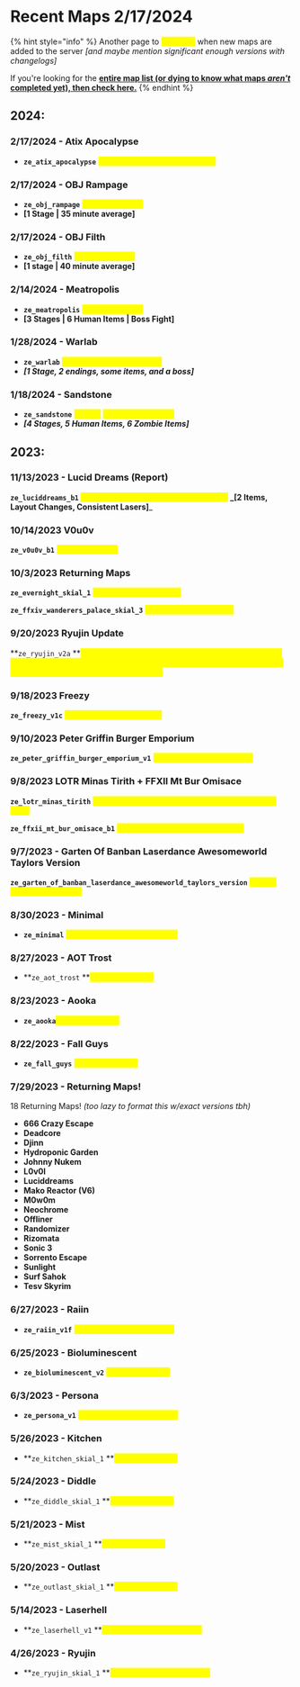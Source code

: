 # Recent Maps 2/17/2024

{% hint style="info" %}
Another page to <mark style="color:yellow;">**highlight**</mark> when new maps are added to the server _\[and maybe mention significant enough versions with changelogs]_

If you're looking for the [**entire map list (or dying to know what maps **_**aren't**_** completed yet), then check here.**](./)
{% endhint %}

## 2024:

### 2/17/2024 - Atix Apocalypse

* **`ze_atix_apocalypse`** <mark style="color:yellow;">**(returned to map list) (CS Port)**</mark>

### 2/17/2024 - OBJ Rampage

* **`ze_obj_rampage`** <mark style="color:yellow;">**added (CS Port)**</mark>
* **\[1 Stage | 35 minute average]**

### 2/17/2024 - OBJ Filth

* **`ze_obj_filth`** <mark style="color:yellow;">**added (CS Port)**</mark>
* **\[1 stage | 40 minute average]**

### 2/14/2024 - Meatropolis

* **`ze_meatropolis`** <mark style="color:yellow;">**added (CS Port)**</mark>
* **\[3 Stages | 6 Human Items | Boss Fight]**

### **1/28/2024 - Warlab**

* **`ze_warlab`** <mark style="color:yellow;">**added! (TF2 Original Map)**</mark>&#x20;
* _**\[1 Stage, 2 endings, some items, and a boss]**_

### 1/18/2024 - Sandstone

* **`ze_sandstone`** <mark style="color:yellow;">**added!**</mark> <mark style="color:yellow;">**(TF2 Original Map)**</mark>&#x20;
* _**\[4 Stages, 5 Human Items, 6 Zombie Items]**_

## 2023:

### 11/13/2023 - Lucid Dreams (Report)

**`ze_luciddreams_b1` **<mark style="color:yellow;">**added (CS Port, newer version of map)**</mark> _**\[2 Items, Layout Changes, Consistent Lasers]**_

### 10/14/2023 V0u0v

**`ze_v0u0v_b1`** <mark style="color:yellow;">**added (CS Port)**</mark>

### 10/3/2023 Returning Maps

**`ze_evernight_skial_1`** <mark style="color:yellow;">**has returned! (CS Port)**</mark>

**`ze_ffxiv_wanderers_palace_skial_3`** <mark style="color:yellow;">**has returned! (CS Port)**</mark>

### 9/20/2023 Ryujin Update

**`ze_ryujin_v2a` **<mark style="color:yellow;">**has been updated! (Checkpoints have been added to the map for \[3] areas of the map (temple completions) & items spawn at the tree on checkpoint load, boss nerfs.**</mark>

### 9/18/2023 Freezy

**`ze_freezy_v1c`** <mark style="color:yellow;">**added (TF2 Original Map)**</mark>

### 9/10/2023 Peter Griffin Burger Emporium

**`ze_peter_griffin_burger_emporium_v1`** <mark style="color:yellow;">**added (TF2 Original map.)**</mark>

### 9/8/2023 LOTR Minas Tirith + FFXII Mt Bur Omisace

**`ze_lotr_minas_tirith`** <mark style="color:yellow;">**has been re-ported (ver skial 12); should be less jank!**</mark>

**`ze_ffxii_mt_bur_omisace_b1`** <mark style="color:yellow;">**has returned to map list (CS Port)**</mark>

### 9/7/2023 - Garten Of Banban Laserdance Awesomeworld Taylors Version

**`ze_garten_of_banban_laserdance_awesomeworld_taylors_version`** <mark style="color:yellow;">**added! (TF2 Original Map)**</mark>

### 8/30/2023 - Minimal

* **`ze_minimal`** <mark style="color:yellow;">**returned to map list (CS Port)**</mark>

### 8/27/2023 - AOT Trost

* **`ze_aot_trost` **<mark style="color:yellow;">**added! (CS Port)**</mark>

### 8/23/2023 - Aooka

* **`ze_aooka`**<mark style="color:yellow;">**added! (CS Port)**</mark>

### 8/22/2023 - Fall Guys

* **`ze_fall_guys`** <mark style="color:yellow;">**added! (CS Port)**</mark>

### 7/29/2023 - Returning Maps!

18 Returning Maps! _(too lazy to format this w/exact versions tbh)_

* **666 Crazy Escape**
* **Deadcore**
* **Djinn**
* **Hydroponic Garden**
* **Johnny Nukem**
* **L0v0l**
* **Luciddreams**
* **Mako Reactor (V6)**
* **M0w0m**
* **Neochrome**
* **Offliner**
* **Randomizer**
* **Rizomata**
* **Sonic 3**
* **Sorrento Escape**
* **Sunlight**
* **Surf Sahok**
* **Tesv Skyrim**

### 6/27/2023 - Raiin

* **`ze_raiin_v1f`** <mark style="color:yellow;">**added! (TF2 Original Map)**</mark>

### 6/25/2023 - Bioluminescent

* **`ze_bioluminescent_v2`** <mark style="color:yellow;">**added! (CS Port)**</mark>

### 6/3/2023 - Persona

* **`ze_persona_v1`** <mark style="color:yellow;">**added! (TF2 Original Map)**</mark>

### 5/26/2023 - Kitchen

* **`ze_kitchen_skial_1` **<mark style="color:yellow;">**added! (CS Port)**</mark>

### 5/24/2023 - Diddle

* **`ze_diddle_skial_1` **<mark style="color:yellow;">**added! (CS Port)**</mark>

### 5/21/2023 - Mist

* **`ze_mist_skial_1` **<mark style="color:yellow;">**added! (CS Port)**</mark>

### 5/20/2023 - Outlast

* **`ze_outlast_skial_1` **<mark style="color:yellow;">**added! (CS Port)**</mark>

### 5/14/2023 - Laserhell

* **`ze_laserhell_v1` **<mark style="color:yellow;">**added! (TF2 Original Map)**</mark>

### 4/26/2023 - Ryujin

* **`ze_ryujin_skial_1` **<mark style="color:yellow;">**added! (TF2 Original Map)**</mark>

&#x20;



##

##

